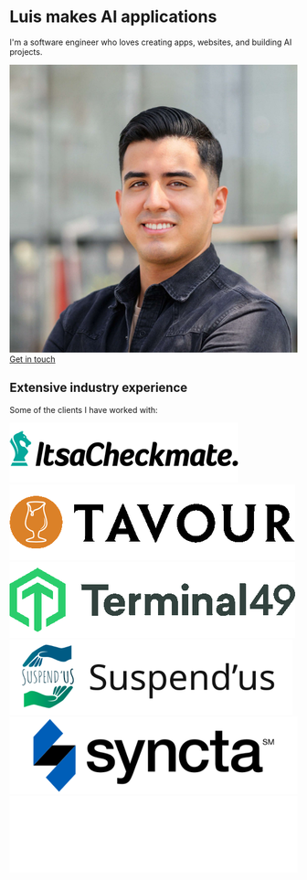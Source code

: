 # Luis makes AI applications

I'm a software engineer who loves creating apps, websites, and building AI projects.

<div class="flex justify-center w-full">
  <div class="px-4 sm:px-8 xl:pr-16 lg:w-1/2 text-center lg:text-left">
    <img class="rounded-full w-56 md:w-64 m-auto mb-8" src="/img/portrait_small.jpeg" alt="Luis Sanchez portrait" />
  </div>
</div>

<a href="#contact" class="w-full flex items-center justify-center px-8 py-3 border border-transparent text-base font-medium rounded-md text-white bg-indigo-600 hover:bg-indigo-700 md:py-4 md:text-lg md:px-10">
  Get in touch
</a>

## Extensive industry experience

Some of the clients I have worked with:

<div class="grid grid-cols-2 gap-0.5 md:grid-cols-3">
  <div class="col-span-1 flex justify-center py-8 px-8 bg-gray-50">
    <img class="max-h-12" src="/img/checkmate.png" alt="ItsaCheckmate" />
  </div>
  <div class="col-span-1 flex justify-center py-8 px-8 bg-gray-50">
    <img class="max-h-12" src="/img/tavour.png" alt="Tavour" />
  </div>
  <div class="col-span-1 flex justify-center py-8 px-8 bg-gray-50">
    <img class="max-h-12" src="/img/t49.png" alt="Terminal49" />
  </div>
  <div class="col-span-1 flex justify-center py-8 px-8 bg-gray-50">
    <img class="max-h-12" src="/img/suspendus-h.png" alt="Suspend'us" />
  </div>
  <div class="col-span-1 flex justify-center py-8 px-8 bg-gray-50">
    <img class="max-h-12" src="/img/syncta-h.png" alt="Syncta" />
  </div>
  <div class="col-span-1 flex justify-center py-8 px-8 bg-gray-50">
    <img class="max-h-12 invert" src="/img/agency-h.png" alt="Agency" />
  </div>
</div>
